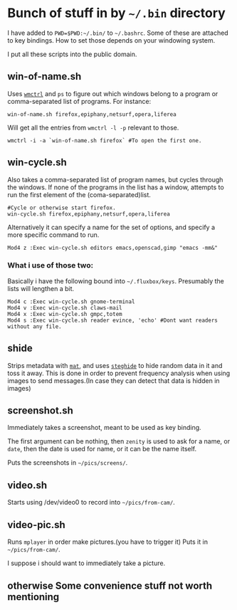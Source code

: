 
# Bunch of stuff in by `~/.bin` directory
I have added  to `PWD=$PWD:~/.bin/` to `~/.bashrc`. Some of these are attached
to key bindings. How to set those depends on your windowing system.

I put all these scripts into the public domain.

## win-of-name.sh
Uses [`wmctrl`](http://tomas.styblo.name/wmctrl/) and `ps` to figure out which 
windows belong to a program or comma-separated list of programs. For instance:

    win-of-name.sh firefox,epiphany,netsurf,opera,liferea

Will get all the entries from `wmctrl -l -p` relevant to those. 
    
    wmctrl -i -a `win-of-name.sh firefox` #To open the first one.

## win-cycle.sh
Also takes a comma-separated list of program names, but cycles through the
windows. If none of the programs in the list has a window, attempts to run the
first element of the (coma-separated)list.

    #Cycle or otherwise start firefox.
    win-cycle.sh firefox,epiphany,netsurf,opera,liferea
    
Alternatively it can specify a name for the set of options, and specify a more
specific command to run.
    
    Mod4 z :Exec win-cycle.sh editors emacs,openscad,gimp "emacs -mm&"
    
### What i use of those two:
Basically i have the following bound into `~/.fluxbox/keys`. Presumably the
lists will lengthen a bit.

    Mod4 c :Exec win-cycle.sh gnome-terminal
    Mod4 v :Exec win-cycle.sh claws-mail
    Mod4 x :Exec win-cycle.sh gmpc,totem
    Mod4 s :Exec win-cycle.sh reader evince, 'echo' #Dont want readers without any file.

## shide
Strips metadata with [`mat`](https://mat.boum.org), and uses
[`steghide`](http://steghide.sourceforge.net)
to hide random data in it and toss it away. This is done in order to prevent
frequency analysis when using images to send messages.(In case they can detect 
that data is hidden in images)

## screenshot.sh
Immediately takes a screenshot, meant to be used as key binding.

The first argument can be nothing, then `zenity` is used to
ask for a name, or `date`, then the date is used for name, or it can be the name
itself.

Puts the screenshots in `~/pics/screens/`.

## video.sh
Starts using /dev/video0 to record into `~/pics/from-cam/`.

## video-pic.sh
Runs `mplayer` in order make pictures.(you have to trigger it) Puts it in
`~/pics/from-cam/`.

I suppose i should want to immediately take a picture.
## otherwise Some convenience stuff not worth mentioning
